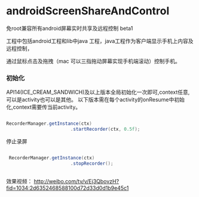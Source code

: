 # androidScreenShareAndControl
免root兼容所有android屏幕实时共享及远程控制 beta1

工程中包括android工程和lib中java 工程，java工程作为客户端显示手机上内容及远程控制，

通过鼠标点击及拖拽（mac 可以三指拖动屏幕实现手机端滚动）控制手机。


### 初始化

 API14(ICE_CREAM_SANDWICH)及以上版本全局初始化一次即可,context任意,可以是activity也可以是其他。
 以下版本需在每个activity的onResume中初始化,context需要传当前activity。
 
```java

RecorderManager.getInstance(ctx)
                        .startRecorder(ctx, 0.5f);

```

停止录屏

```java

 RecorderManager.getInstance(ctx)
                        .stopRecorder();
                        
```



效果视频：
http://weibo.com/tv/v/Ej3QbovzH?fid=1034:2d6352468588100d72d33d0d1b9e45c1


